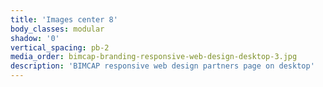```yaml
---
title: 'Images center 8'
body_classes: modular
shadow: '0'
vertical_spacing: pb-2
media_order: bimcap-branding-responsive-web-design-desktop-3.jpg
description: 'BIMCAP responsive web design partners page on desktop'
---
```


